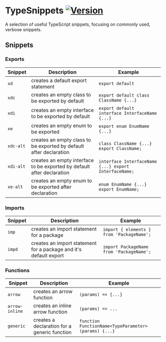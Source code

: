 # TypeSnippets [![Version](https://vsmarketplacebadge.apphb.com/version/gabrielbarker.typesnippets.svg)](https://marketplace.visualstudio.com/items?itemName=gabrielbarker.typesnippets)

A selection of useful TypeScript snippets, focusing on commonly used, verbose snippets.

## Snippets

### Exports

| Snippet   | Description                                                            | Example                                               |
| --------- | ---------------------------------------------------------------------- | ----------------------------------------------------- |
| `xd`      | creates a default export statement                                     | `export default`                                      |
| `xdc`     | creates an empty class to be exported by default                       | `export default class ClassName {...}`                |
| `xdi`     | creates an empty interface to be exported by default                   | `export default interface InterfaceName {...}`        |
| `xe`      | creates an empty enum to be exported                                   | `export enum EnumName {...}`                          |
| `xdc-alt` | creates an empty class to be exported by default after declaration     | `class ClassName {...} export ClassName;`             |
| `xdi-alt` | creates an empty interface to be exported by default after declaration | `interface InterfaceName {...} export InterfaceName;` |
| `xe-alt`  | creates an empty enum to be exported after declaration                 | `enum EnumName {...} export EnumName;`                |

### Imports

| Snippet | Description                                                       | Example                                   |
| ------- | ----------------------------------------------------------------- | ----------------------------------------- |
| `imp`   | creates an import statement for a package                         | `import { elements } from 'PackageName';` |
| `impd`  | creates an import statement for a package and it's default export | `import PackageName from 'PackageName';`  |

### Functions

| Snippet        | Description                                  | Example                                              |
| -------------- | -------------------------------------------- | ---------------------------------------------------- |
| `arrow`        | creates an arrow function                    | `(params) => {...}`                                  |
| `arrow-inline` | creates an inline arrow function             | `(params) => ...`                                    |
| `generic`      | creates a declaration for a generic function | `function FunctionName<TypeParameter>(params) {...}` |
